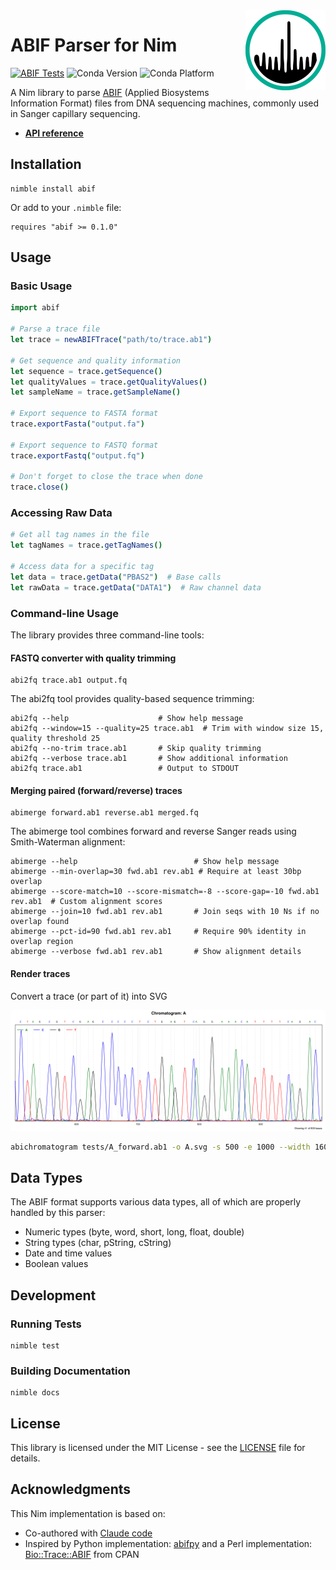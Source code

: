 <img align="right" width="128" height="128" src="docs/logo.svg" alt="Nim ABIF library logo">

# ABIF Parser for Nim

[![ABIF Tests](https://github.com/quadram-institute-bioscience/nim-abif/actions/workflows/test.yaml/badge.svg)](https://github.com/quadram-institute-bioscience/nim-abif/actions/workflows/test.yaml)
![Conda Version](https://img.shields.io/conda/v/bioconda/nim-abif)
![Conda Platform](https://img.shields.io/conda/p/bioconda/nim-abif)


A Nim library to parse [ABIF](chromatograms.md) (Applied Biosystems Information Format)
files from DNA sequencing machines, commonly used in Sanger capillary sequencing.

- [**API reference**](https://quadram-institute-bioscience.github.io/nim-abif/)

 

## Installation

```
nimble install abif
```

Or add to your `.nimble` file:

```
requires "abif >= 0.1.0"
```

## Usage

### Basic Usage

```nim
import abif

# Parse a trace file
let trace = newABIFTrace("path/to/trace.ab1")

# Get sequence and quality information
let sequence = trace.getSequence()
let qualityValues = trace.getQualityValues()
let sampleName = trace.getSampleName()

# Export sequence to FASTA format
trace.exportFasta("output.fa")

# Export sequence to FASTQ format
trace.exportFastq("output.fq")

# Don't forget to close the trace when done
trace.close()
```

### Accessing Raw Data

```nim
# Get all tag names in the file
let tagNames = trace.getTagNames()

# Access data for a specific tag
let data = trace.getData("PBAS2")  # Base calls
let rawData = trace.getData("DATA1")  # Raw channel data
```

### Command-line Usage

The library provides three command-line tools:

 

#### FASTQ converter with quality trimming

```
abi2fq trace.ab1 output.fq
```

The abi2fq tool provides quality-based sequence trimming:

```
abi2fq --help                    # Show help message
abi2fq --window=15 --quality=25 trace.ab1  # Trim with window size 15, quality threshold 25
abi2fq --no-trim trace.ab1       # Skip quality trimming
abi2fq --verbose trace.ab1       # Show additional information
abi2fq trace.ab1                 # Output to STDOUT
```

#### Merging paired (forward/reverse) traces

```
abimerge forward.ab1 reverse.ab1 merged.fq
```

The abimerge tool combines forward and reverse Sanger reads using Smith-Waterman alignment:

```
abimerge --help                          # Show help message
abimerge --min-overlap=30 fwd.ab1 rev.ab1 # Require at least 30bp overlap
abimerge --score-match=10 --score-mismatch=-8 --score-gap=-10 fwd.ab1 rev.ab1  # Custom alignment scores
abimerge --join=10 fwd.ab1 rev.ab1       # Join seqs with 10 Ns if no overlap found
abimerge --pct-id=90 fwd.ab1 rev.ab1     # Require 90% identity in overlap region
abimerge --verbose fwd.ab1 rev.ab1       # Show alignment details
```

#### Render traces

Convert a trace (or part of it) into SVG

![rendered chromas](docs/chromas.png)

```bash
abichromatogram tests/A_forward.ab1 -o A.svg -s 500 -e 1000 --width 1600
```

## Data Types

The ABIF format supports various data types, all of which are properly handled by this parser:

- Numeric types (byte, word, short, long, float, double)
- String types (char, pString, cString)
- Date and time values
- Boolean values

## Development

### Running Tests

```
nimble test
```

### Building Documentation

```
nimble docs
```

## License

This library is licensed under the MIT License - see the [LICENSE](LICENSE) file for details.

## Acknowledgments

This Nim implementation is based on:
- Co-authored with [Claude code](CLAUDE.md)
- Inspired by Python implementation: [abifpy](https://github.com/bow/abifpy) and a Perl implementation: [Bio::Trace::ABIF](https://metacpan.org/pod/Bio::Trace::ABIF) from CPAN

